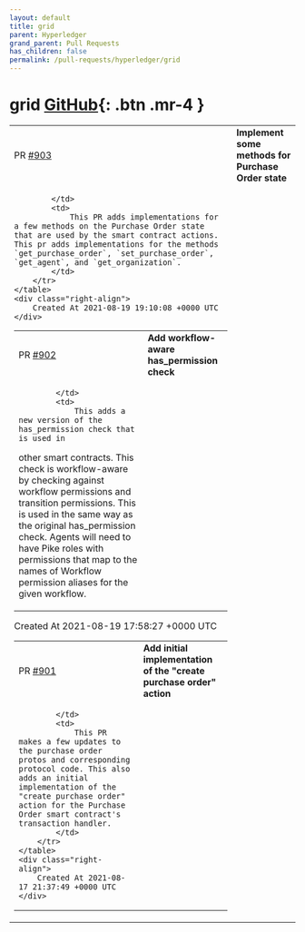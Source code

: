 ```yaml
---
layout: default
title: grid
parent: Hyperledger
grand_parent: Pull Requests
has_children: false
permalink: /pull-requests/hyperledger/grid
---
```


# grid <span class="fs-3 right-align">[GitHub](https://github.com/hyperledger/grid){: .btn .mr-4 }</span>


<div>
    <table>
        <tr>
            <td>
                PR <a href="https://github.com/hyperledger/grid/pull/903" class=".btn">#903</a>
            </td>
            <td>
                <b>
                    Implement some methods for Purchase Order state
                </b>
            </td>
        </tr>
        <tr>
            <td>
                
            </td>
            <td>
                This PR adds implementations for a few methods on the Purchase Order state that are used by the smart contract actions. This pr adds implementations for the methods `get_purchase_order`, `set_purchase_order`, `get_agent`, and `get_organization`.
            </td>
        </tr>
    </table>
    <div class="right-align">
        Created At 2021-08-19 19:10:08 +0000 UTC
    </div>
</div>

<div>
    <table>
        <tr>
            <td>
                PR <a href="https://github.com/hyperledger/grid/pull/902" class=".btn">#902</a>
            </td>
            <td>
                <b>
                    Add workflow-aware has_permission check
                </b>
            </td>
        </tr>
        <tr>
            <td>
                
            </td>
            <td>
                This adds a new version of the has_permission check that is used in
other smart contracts. This check is workflow-aware by checking against
workflow permissions and transition permissions. This is used in the
same way as the original has_permission check. Agents will need to have
Pike roles with permissions that map to the names of Workflow permission
aliases for the given workflow.
            </td>
        </tr>
    </table>
    <div class="right-align">
        Created At 2021-08-19 17:58:27 +0000 UTC
    </div>
</div>

<div>
    <table>
        <tr>
            <td>
                PR <a href="https://github.com/hyperledger/grid/pull/901" class=".btn">#901</a>
            </td>
            <td>
                <b>
                    Add initial implementation of the "create purchase order" action
                </b>
            </td>
        </tr>
        <tr>
            <td>
                
            </td>
            <td>
                This PR makes a few updates to the purchase order protos and corresponding protocol code. This also adds an initial implementation of the "create purchase order" action for the Purchase Order smart contract's transaction handler.
            </td>
        </tr>
    </table>
    <div class="right-align">
        Created At 2021-08-17 21:37:49 +0000 UTC
    </div>
</div>

